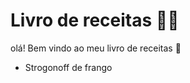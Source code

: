 # Livro de receitas :woman_cook:

olá! Bem vindo ao meu livro de receitas :wave:

- Strogonoff de frango 


